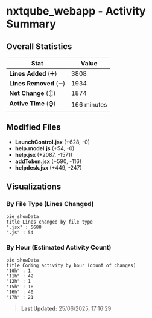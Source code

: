 # nxtqube_webapp - Activity Summary 

## Overall Statistics

| Stat                   | Value                                                             |
| ---------------------- | ----------------------------------------------------------------- |
| **Lines Added** (➕)   | 3808                                          |
| **Lines Removed** (➖) | 1934                                        |
| **Net Change** (↕)    | 1874                |
| **Active Time** (⌚)   | 166 minutes |


## Modified Files
- **LaunchControl.jsx** (+628, -0)
- **help.model.js** (+54, -0)
- **help.jsx** (+2087, -1571)
- **addToken.jsx** (+590, -116)
- **helpdesk.jsx** (+449, -247)

## Visualizations

### By File Type (Lines Changed)

```mermaid
pie showData
title Lines changed by file type
".jsx" : 5688
".js" : 54
```

### By Hour (Estimated Activity Count)

```mermaid
pie showData
title Coding activity by hour (count of changes)
"10h" : 1
"11h" : 42
"12h" : 1
"15h" : 18
"16h" : 40
"17h" : 21
```


> **Last Updated:** 25/06/2025, 17:16:29